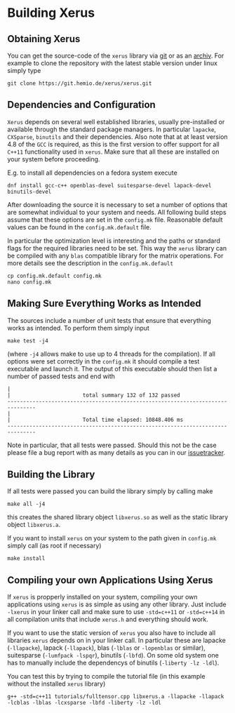 # Building Xerus

## Obtaining Xerus

You can get the source-code of the `xerus` library via [git](https://git.hemio.de/xerus/xerus/tree/master) or as an [archiv](https://git.hemio.de/xerus/xerus/repository/archive.tar.gz?ref=master).
For example to clone the repository with the latest stable version under linux simply type
~~~
git clone https://git.hemio.de/xerus/xerus.git
~~~

## Dependencies and Configuration
`Xerus` depends on several well established libraries, usually pre-installed or available through the standard package managers. In particular `lapacke`, `CXSparse`, `binutils` 
and their dependencies. Also note that at at least version 4.8 of the `GCC` is required, as this is the first version to offer support for all `C++11` functionality used in `xerus`. 
Make sure that all these are installed on your system before proceeding.

E.g. to install all dependencies on a fedora system execute
~~~
dnf install gcc-c++ openblas-devel suitesparse-devel lapack-devel binutils-devel
~~~

After downloading the source it is necessary to set a number of options that are somewhat individual to your system and needs. All following build steps assume that these
options are set in the `config.mk` file. Reasonable default values can be found in the `config.mk.default` file.

In particular the optimization level is interesting and the paths or standard flags for the required libraries need to be set. This way the `xerus` library can be compiled with any
`blas` compatible library for the matrix operations. For more details see the description in the `config.mk.default`
~~~
cp config.mk.default config.mk
nano config.mk
~~~

## Making Sure Everything Works as Intended
The sources include a number of unit tests that ensure that everything works as intended. To perform them simply input
~~~
make test -j4
~~~
(where `-j4` allows make to use up to 4 threads for the compilation). If all options were set correctly in the `config.mk` it should compile a test executable and launch it.
The output of this executable should then list a number of passed tests and end with
~~~
|
|                       total summary 132 of 132 passed
-------------------------------------------------------------------------------
|
|                       Total time elapsed: 10848.406 ms
-------------------------------------------------------------------------------
~~~
Note in particular, that all tests were passed. Should this not be the case please file a bug report with as many details as you 
can in our [issuetracker](https://git.hemio.de/xerus/xerus/issues).


## Building the Library

If all tests were passed you can build the library simply by calling make
~~~
make all -j4
~~~
this creates the shared library object `libxerus.so` as well as the static library object `libxerus.a`. 


If you want to install `xerus` on your system to the path given in `config.mk` simply call (as root if necessary)
~~~
make install
~~~


## Compiling your own Applications Using Xerus

If `xerus` is propperly installed on your system, compiling your own applications using `xerus` is as simple as using any other library. Just include `-lxerus` in your linker call and make sure to use
`-std=c++11` or `-std=c++14` in all compilation units that include `xerus.h` and everything should work.

If you want to use the static version of `xerus` you also have to include all libraries `xerus` depends on in your linker call. In particular these are lapacke (`-llapacke`), 
lapack (`-llapack`), blas (`-lblas` or `-lopenblas` or similar), suitesparse (`-lumfpack -lspqr`), binutils (`-lbfd`). On some old system one has to manually include the dependencys of binutils (`-liberty -lz -ldl`).

You can test this by trying to compile the tutorial file (in this example without the installed `xerus` library)
~~~
g++ -std=c++11 tutorials/fulltensor.cpp libxerus.a -llapacke -llapack -lcblas -lblas -lcxsparse -lbfd -liberty -lz -ldl
~~~

